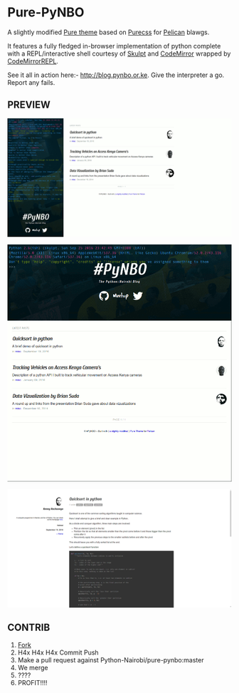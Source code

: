Pure-PyNBO
====

A slightly modified [Pure theme](https://github.com/PurePelicanTheme/pure) based on [Purecss](http:purecss.io) for [Pelican](http://docs.getpelican.com/) blawgs.

It features a fully fledged in-browser implementation of python complete with a REPL/interactive shell courtesy of [Skulpt](http://www.skulpt.org/) and [CodeMirror](https://codemirror.net/) wrapped by [CodeMirrorREPL](https://github.com/aaditmshah/codemirror-repl).

See it all in action here:- <http://blog.pynbo.or.ke>. Give the interpreter a go. Report any fails.

## PREVIEW

![Index](img/index.png)

![Responsive](img/responsive.png)

![Article](img/article.png)

## CONTRIB

1. [Fork](https://github.com/Python-Nairobi/pure-pynbo/fork)
2. H4x H4x H4x Commit Push
3. Make a pull request against Python-Nairobi/pure-pynbo:master
4. We merge
5. ????
6. PROFIT!!!!
